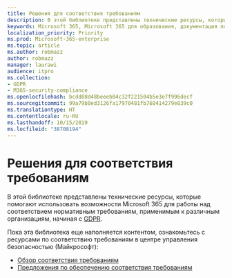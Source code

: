 ```yaml
---
title: Решения для соответствия требованиям
description: В этой библиотеке представлены технические ресурсы, которые помогают использовать возможности Microsoft 365 для работы над соответствием нормативным требованиям, применимым к различным организациям, начиная с GDPR.
keywords: Microsoft 365, Microsoft 365 для образования, документация по Microsoft 365, GDPR
localization_priority: Priority
ms.prod: Microsoft-365-enterprise
ms.topic: article
ms.author: robmazz
author: robmazz
manager: laurawi
audience: itpro
ms.collection:
- GDPR
- M365-security-compliance
ms.openlocfilehash: bcdd08d48beeeb04c32f221504b5e3e7f996decf
ms.sourcegitcommit: 99a79b0ed3126fa17970481fb768414279e839c0
ms.translationtype: HT
ms.contentlocale: ru-RU
ms.lasthandoff: 10/15/2019
ms.locfileid: "38708194"
---
```

# <a name="compliance-solutions"></a>Решения для соответствия требованиям

В этой библиотеке представлены технические ресурсы, которые помогают использовать возможности Microsoft 365 для работы над соответствием нормативным требованиям, применимым к различным организациям, начиная с [GDPR](gdpr.md).

Пока эта библиотека еще наполняется контентом, ознакомьтесь с ресурсами по соответствию требованиям в центре управления безопасностью (Майкрософт):
- [Обзор соответствия требованиям](https://www.microsoft.com/trustcenter/compliance)
- [Предложения по обеспечению соответствия требованиям](offering-home.md)